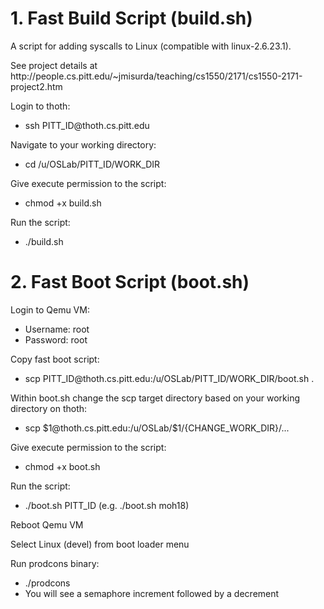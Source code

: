 # 1. Fast Build Script (build.sh)
<p>A script for adding syscalls to Linux (compatible with linux-2.6.23.1).</p>
<p>See project details at http://people.cs.pitt.edu/~jmisurda/teaching/cs1550/2171/cs1550-2171-project2.htm</p>
<p>Login to thoth:</p>
<ul>
  <li>ssh PITT_ID@thoth.cs.pitt.edu</li>
</ul>
<p>Navigate to your working directory:</p>
<ul>
  <li>cd /u/OSLab/PITT_ID/WORK_DIR</li>
</ul>
<p>Give execute permission to the script:</p>
<ul>
  <li>chmod +x build.sh</li>
</ul>
<p>Run the script:</p>
<ul>
  <li>./build.sh</li>
</ul>



# 2. Fast Boot Script (boot.sh)
<p>Login to Qemu VM:</p>
<ul>
  <li>Username: root</li>
  <li>Password: root</li>
</ul>
<p>Copy fast boot script:</p>
<ul>
  <li>scp PITT_ID@thoth.cs.pitt.edu:/u/OSLab/PITT_ID/WORK_DIR/boot.sh .</li>
</ul>
<p>Within boot.sh change the scp target directory based on your working directory on thoth:</p>
<ul>
  <li>scp $1@thoth.cs.pitt.edu:/u/OSLab/$1/{CHANGE_WORK_DIR}/...</li>
</ul>
<p>Give execute permission to the script:</p>
<ul>
  <li>chmod +x boot.sh</li>
</ul>
<p>Run the script:</p>
<ul>
  <li>./boot.sh PITT_ID (e.g. ./boot.sh moh18)</li>
</ul>
<p>Reboot Qemu VM</p>
<p>Select Linux (devel) from boot loader menu</p>
<p>Run prodcons binary:</p>
<ul>
  <li>./prodcons</li>
  <li>You will see a semaphore increment followed by a decrement</li>
</ul>
